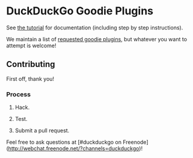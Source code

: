 DuckDuckGo Goodie Plugins
=================================

See [the tutorial](https://github.com/duckduckgo/duckduckgo/wiki/Open-Source-Plugin-Tutorial) for documentation (including step by step instructions).

We maintain a list of [requested goodie plugins](https://duckduckgo.uservoice.com/forums/5168-plugins/category/41841-goodies), but whatever you want to attempt is welcome!


Contributing
------------

First off, thank you!


### Process

1) Hack.

2) Test.

3) Submit a pull request.

Feel free to ask questions at [#duckduckgo on Freenode] (http://webchat.freenode.net/?channels=duckduckgo)!
